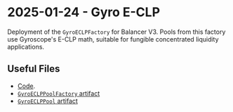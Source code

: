 # 2025-01-24 - Gyro E-CLP

Deployment of the `GyroECLPFactory` for Balancer V3.
Pools from this factory use Gyroscope's E-CLP math, suitable for fungible concentrated liquidity applications.

## Useful Files

- [Code](https://github.com/balancer/balancer-v3-monorepo/commit/68cc540d16270044fc4ac6fbdcb24c2cf4fc87bf).
- [`GyroECLPPoolFactory` artifact](./artifact/GyroECLPPoolFactory.json)
- [`GyroECLPPool` artifact](./artifact/GyroECLPPool.json)
